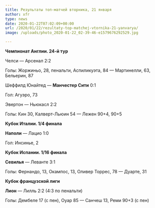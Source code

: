 ```yaml
---
title: Результаты топ-матчей вторника, 21 января
author: xfr
type: news
date: 2020-01-22T07:02:09+00:00
url: /2020/01/22/rezultaty-top-matchej-vtornika-21-yanvarya/
image: /uploads/photo_2020-01-22_02-39-46-e1579676292529.jpg

---
```

**Чемпионат Англии. 24-й тур**

Челси &#8212; Арсенал 2:2
  
Голы: Жоржиньо, 28, пенальти, Аспиликуэта, 84 &#8212; Мартинелли, 63, Бельерин, 87

Шеффилд Юнайтед &#8212; **Манчестер Сити** 0:1
  
Гол: Агуэро, 73

Эвертон &#8212; Ньюкасл 2:2
  
Голы: Кин 30, Калверт-Льюин 54 &#8212; Лежен 90+4, 90+5

**Кубок Италии. 1/4 финала**

**Наполи** &#8212; Лацио 1:0
  
Гол: Инсинье, 2

**Кубок Испании. 1/16 финала**

**Севилья** &#8212; Леванте 3:1
  
Голы: Фернандо, 13, Окампос, 13, Оливер Торрес, 78 &#8212; Дуарте, 31

**Кубок французской лиги**

**Лион** &#8212; Лилль 2:2 (4:3 по пенальти)
  
Голы: Дембеле 17 (с пен), Оуар 85 &#8212; Санчеш 13, Реми 90+3 (с пен)